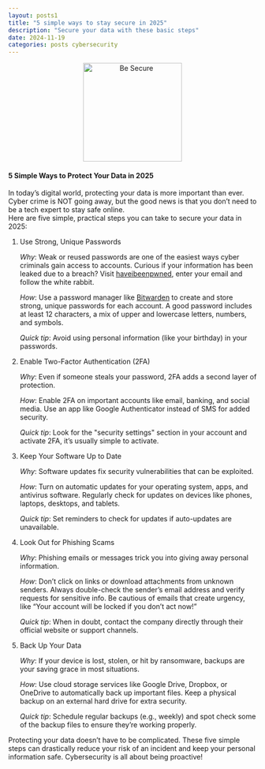 ```yaml
---
layout: posts1
title: "5 simple ways to stay secure in 2025"
description: "Secure your data with these basic steps"
date: 2024-11-19
categories: posts cybersecurity
---
```



<center><img src="{{ '/assets/images/doh.png' | relative_url }}" alt="Be Secure" width="200"></center>


#### 5 Simple Ways to Protect Your Data in 2025

In today’s digital world, protecting your data is more important than ever.    
Cyber crime is NOT going away, but the good news is that you don’t need to be a tech expert to stay safe online.  
Here are five simple, practical steps you can take to secure your data in 2025:  

1. Use Strong, Unique Passwords  

    *Why*:
        Weak or reused passwords are one of the easiest ways cyber criminals gain access to accounts.
        Curious if your information has been leaked due to a breach?
        Visit [haveibeenpwned](https://haveibeenpwned.com/), enter your email and follow the white rabbit.  

    *How*:
        Use a password manager like [Bitwarden](https://bitwarden.com) to create and store strong, unique passwords for each account.
        A good password includes at least 12 characters, a mix of upper and lowercase letters, numbers, and symbols.
        
    *Quick tip*: Avoid using personal information (like your birthday) in your passwords.

2. Enable Two-Factor Authentication (2FA)

    *Why*: Even if someone steals your password, 2FA adds a second layer of protection.

    *How*:
        Enable 2FA on important accounts like email, banking, and social media.
        Use an app like Google Authenticator instead of SMS for added security.

    *Quick tip*: Look for the "security settings" section in your account and activate 2FA, it’s usually simple to activate.

3. Keep Your Software Up to Date

    *Why*: Software updates fix security vulnerabilities that can be exploited.

    *How*:
        Turn on automatic updates for your operating system, apps, and antivirus software.
        Regularly check for updates on devices like phones, laptops, desktops, and tablets.

    *Quick tip*: Set reminders to check for updates if auto-updates are unavailable.

4. Look Out for Phishing Scams

    *Why*: Phishing emails or messages trick you into giving away personal information.

    *How*:
        Don’t click on links or download attachments from unknown senders.
        Always double-check the sender’s email address and verify requests for sensitive info.
        Be cautious of emails that create urgency, like “Your account will be locked if you don’t act now!”

    *Quick tip*: When in doubt, contact the company directly through their official website or support channels.

5. Back Up Your Data

    *Why*: If your device is lost, stolen, or hit by ransomware, backups are your saving grace in most situations.

    *How*:
        Use cloud storage services like Google Drive, Dropbox, or OneDrive to automatically back up important files.
        Keep a physical backup on an external hard drive for extra security.

    *Quick tip*: Schedule regular backups (e.g., weekly) and spot check some of the backup files to ensure they’re working properly.  


Protecting your data doesn’t have to be complicated. These five simple steps can drastically reduce your risk of an incident and keep your personal information safe. Cybersecurity is all about being proactive!
